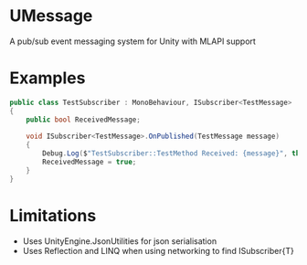 # UMessage

A pub/sub event messaging system for Unity with MLAPI support

# Examples

```csharp
public class TestSubscriber : MonoBehaviour, ISubscriber<TestMessage>
{
    public bool ReceivedMessage;
    
    void ISubscriber<TestMessage>.OnPublished(TestMessage message)
    {
        Debug.Log($"TestSubscriber::TestMethod Received: {message}", this);
        ReceivedMessage = true;
    }
}
```

# Limitations

- Uses UnityEngine.JsonUtilities for json serialisation
- Uses Reflection and LINQ when using networking to find ISubscriber{T}
